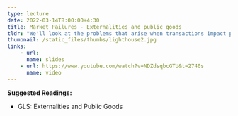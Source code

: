 ```yaml
---
type: lecture
date: 2022-03-14T8:00:00+4:30
title: Market Failures - Externalities and public goods
tldr: "We'll look at the problems that arise when transactions impact people who are neither the buying nor the selling party, and when a good’s benefits are shared across many people at the same time."
thumbnail: /static_files/thumbs/lighthouse2.jpg
links: 
    - url: 
      name: slides
    - url: https://www.youtube.com/watch?v=NDZdsqbcGTU&t=2740s
      name: video
---
```

**Suggested Readings:**
- GLS: Externalities and Public Goods


